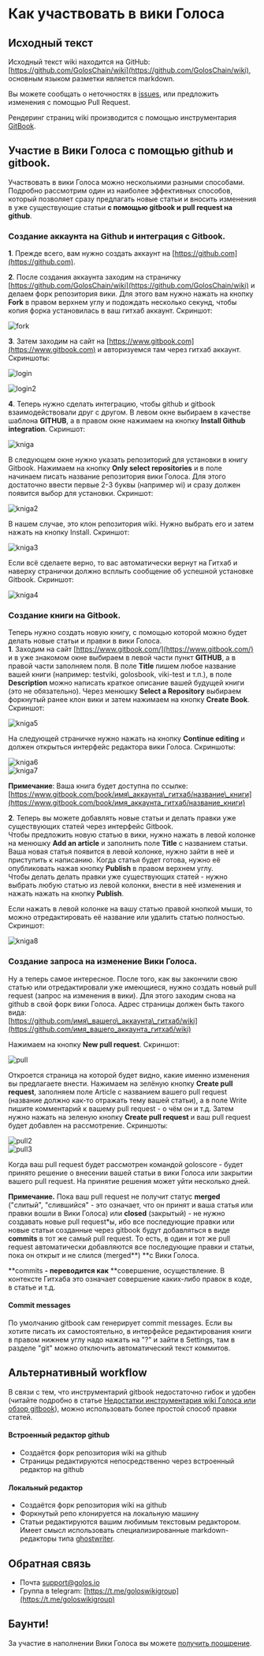# Как участвовать в вики Голоса

## Исходный текст

Исходный текст wiki находится на GitHub: [https://github.com/GolosChain/wiki](https://github.com/GolosChain/wiki), основным языком разметки является markdown.

Вы можете сообщать о неточностях в [issues](https://github.com/GolosChain/wiki/issues), или предложить изменения с помощью Pull Request.

Рендеринг страниц wiki производится с помощью инструментария [GitBook](https://www.gitbook.com).

## Участие в Вики Голоса с помощью github и gitbook.

Участвовать в вики Голоса можно несколькими разными способами. Подробно рассмотрим один из наиболее эффективных способов, который позволяет сразу предлагать новые статьи и вносить изменения в уже существующие статьи **с помощью gitbook и pull request на github**.

### Создание аккаунта на Github и интеграция с Gitbook.

**1**. Прежде всего, вам нужно создать аккаунт на [https://github.com](https://github.com).

**2**. После создания аккаунта заходим на страничку [https://github.com/GolosChain/wiki](https://github.com/GolosChain/wiki) и делаем форк репозитория вики. Для этого вам нужно нажать на кнопку **Fork** в правом верхнем углу и подождать несколько секунд, чтобы копия форка установилась в ваш гитхаб аккаунт. Скриншот:

![fork](https://i.imgur.com/QsxyqoG.png)

**3**. Затем заходим на сайт на [https://www.gitbook.com](https://www.gitbook.com) и авторизуемся там через гитхаб аккаунт. Скриншоты:

![login](https://i.imgur.com/QkiJi3Z.png)

![login2](https://i.imgur.com/P4BRMK7.png)

**4**. Теперь нужно сделать интеграцию, чтобы github и gitbook взаимодействовали друг с другом. В левом окне выбираем в качестве шаблона **GITHUB**, а в правом окне нажимаем на кнопку **Install Github integration**. Скриншот:

![kniga](https://i.imgur.com/t3uygwf.png)

В следующем окне нужно указать репозиторий для установки в книгу Gitbook. Нажимаем на кнопку **Only select repositories** и в поле начинаем писать название репозитория вики Голоса. Для этого достаточно ввести первые 2-3 буквы \(например wi\) и сразу должен появится выбор для установки. Скриншот:

![kniga2](https://i.imgur.com/pjINVLg.png)

В нашем случае, это клон репозитория wiki. Нужно выбрать его и затем нажать на кнопку Install. Скриншот:

![kniga3](https://i.imgur.com/teDWMSU.png)

Если всё сделаете верно, то вас автоматически вернут на Гитхаб и наверху странички должно всплыть сообщение об успешной установке Gitbook. Скриншот:

![kniga4](https://i.imgur.com/dZkRmKn.png)

### Создание книги на Gitbook.

Теперь нужно создать новую книгу, с помощью которой можно будет делать новые статьи и правки в вики Голоса.   
**1**. Заходим на сайт [https://www.gitbook.com/](https://www.gitbook.com/) и в уже знакомом окне выбираем в левой части пункт **GITHUB**, а в правой части заполняем поля. В поле **Title** пишем любое название вашей книги \(например: testviki, golosbook, viki-test и т.п.\), в поле **Description** можно написать краткое описание вашей будущей книги \(это не обязательно\). Через менюшку **Select a Repository** выбираем форкнутый ранее клон вики и затем нажимаем на кнопку **Create Book**. Скриншот:

![kniga5](https://i.imgur.com/AHGmdkg.png)

На следующей страничке нужно нажать на кнопку **Continue editing** и должен открыться интерфейс редактора вики Голоса. Скриншоты:

![kniga6](https://i.imgur.com/wN2gWQF.png)  
![kniga7](https://i.imgur.com/A425qTU.png)

**Примечание**: Ваша книга будет доступна по ссылке: [https://www.gitbook.com/book/имя\_аккаунта\_гитхаб/название\_книги](https://www.gitbook.com/book/имя_аккаунта_гитхаб/название_книги)

**2**. Теперь вы можете добавлять новые статьи и делать правки уже существующих статей через интерфейс Gitbook.   
Чтобы предложить новую статью в вики, нужно нажать в левой колонке на менюшку **Add an article** и заполнить поле **Title** с названием статьи. Ваша новая статья появится в левой колонке, нужно  зайти в неё и приступить к написанию. Когда статья будет готова, нужно её опубликовать нажав кнопку  **Publish** в правом верхнем углу.   
Чтобы делать делать правки уже существующих статей - нужно выбрать любую статью из левой колонки, внести в неё изменения и нажать нажать на кнопку **Publish**.

Если нажать в левой колонке на вашу статью правой кнопкой мыши, то можно отредактировать её название или удалить статью полностью. Скриншот:

![kniga8](https://i.imgur.com/5wFnaEf.png)

### Создание запроса на изменение Вики Голоса.

Ну а теперь самое интересное. После того, как вы закончили свою статью или отредактировали уже имеющиеся, нужно создать новый pull request \(запрос на изменения в вики\). Для этого заходим снова на github в свой форк вики Голоса. Адрес страницы должен быть такого вида:   
[https://github.com/имя\_вашего\_аккаунта\_гитхаб/wiki](https://github.com/имя_вашего_аккаунта_гитхаб/wiki)

Нажимаем на кнопку **New pull request**. Скриншот:

![pull](https://i.imgur.com/V5Z1xnh.png)

Откроется страница на которой будет видно, какие именно изменения вы предлагаете внести. Нажимаем на зелёную кнопку **Create pull request**, заполняем поле Article с названием вашего pull request \(название должно как-то отражать тему вашей статьи\), а в поле Write пишите комментарий к вашему pull request - о чём он и т.д. Затем нужно нажать на зеленую кнопку **Create pull request** и ваш pull request будет добавлен на рассмотрение. Скриншоты:

![pull2](https://i.imgur.com/2FTlXb4.png)  
![pull3](https://i.imgur.com/5fXOFfF.png)

Когда ваш pull request будет рассмотрен командой goloscore - будет принято решение о внесении вашей статьи в вики Голоса или закрытии вашего pull request. На принятие решения может уйти несколько дней.

**Примечание.** Пока ваш pull request не получит статус **merged** \("слитый", "слившийся" - это означает, что он принят и ваша статья или правки вошли в Вики Голоса\) или **closed** \(закрытый\) - не нужно создавать новые pull request\*ы, ибо все последующие правки или новые статьи созданные через gitbook будут добавляться в виде **commits** в тот же самый pull request. То есть, в один и тот же pull request автоматически добавляются все последующие правки и статьи, пока он открыт и не слился \(merged**\) **с Вики Голоса.   
  
**commits **- переводится как** **совершение, осуществление. В контексте Гитхаба это означает совершение каких-либо правок в коде, в статье и т.д. 

#### Commit messages

По умолчанию gitbook сам генерирует commit messages. Если вы хотите писать их самостоятельно, в интерфейсе редактирования книги в правом нижнем углу надо нажать на "?" и зайти в Settings, там в разделе "git" можно отключить автоматический текст коммитов.

## Альтернативный workflow

В связи с тем, что инструментарий gitbook недостаточно гибок и удобен \(читайте подробно в статье [Недостатки инструментария wiki Голоса или обзор gitbook](https://golos.io/goldvoice/@vvk/gitbook)\), можно использовать более простой способ правки статей.

#### Встроенный редактор github

* Создаётся форк репозитория wiki на github
* Страницы редактируются непосредственно через встроенный редактор на github

#### Локальный редактор

* Создаётся форк репозитория wiki на github
* Форкнутый репо клонируется на локальную машину
* Статьи редактируются вашим любимым текстовым редактором. Имеет смысл использовать специализированные markdown-редакторы типа [ghostwriter](https://wereturtle.github.io/ghostwriter/).

## Обратная связь

* Почта [support@golos.io](mailto:support@golos.io)
* Группа в telegram: [https://t.me/goloswikigroup](https://t.me/goloswikigroup)

## Баунти!

За участие в наполнении Вики Голоса вы можете [получить поощрение](/0-aktualnoe/baunti.html).

